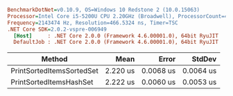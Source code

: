 ``` ini

BenchmarkDotNet=v0.10.9, OS=Windows 10 Redstone 2 (10.0.15063)
Processor=Intel Core i5-5200U CPU 2.20GHz (Broadwell), ProcessorCount=4
Frequency=2143474 Hz, Resolution=466.5324 ns, Timer=TSC
.NET Core SDK=2.0.2-vspre-006949
  [Host]     : .NET Core 2.0.0 (Framework 4.6.00001.0), 64bit RyuJIT
  DefaultJob : .NET Core 2.0.0 (Framework 4.6.00001.0), 64bit RyuJIT


```
 |                    Method |     Mean |     Error |    StdDev |
 |-------------------------- |---------:|----------:|----------:|
 | PrintSortedItemsSortedSet | 2.220 us | 0.0068 us | 0.0064 us |
 |   PrintSortedItemsHashSet | 2.222 us | 0.0060 us | 0.0053 us |
